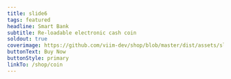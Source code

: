 ```yaml
---
title: slide6
tags: featured
headline: Smart Bank
subtitle: Re-loadable electronic cash coin
soldout: true
coverimage: https://github.com/viim-dev/shop/blob/master/dist/assets/slide6.png?raw=true
buttonText: Buy Now
buttonStyle: primary
linkTo: /shop/coin
---
```

